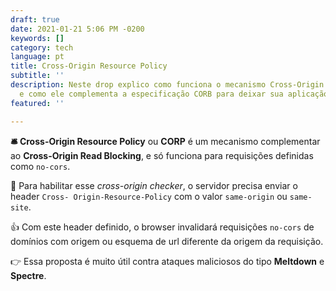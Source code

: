 ```yaml
---
draft: true
date: 2021-01-21 5:06 PM -0200
keywords: []
category: tech
language: pt
title: Cross-Origin Resource Policy
subtitle: ''
description: Neste drop explico como funciona o mecanismo Cross-Origin Resource Policy
  e como ele complementa a especificação CORB para deixar sua aplicação web segura.
featured: ''

---
```

**🛎 Cross-Origin Resource Policy** ou **CORP** é um mecanismo complementar  
 ao **Cross-Origin Read Blocking**, e só funciona para requisições definidas como `no-cors`.

🔐 Para habilitar esse _cross-origin checker_, o servidor precisa enviar o header `Cross- Origin-Resource-Policy` com o valor `same-origin` ou `same-site`.

👍 Com este header definido, o browser invalidará requisições `no-cors` de domínios com origem ou esquema de url diferente da origem da requisição.

👉 Essa proposta é muito útil contra ataques maliciosos do tipo **Meltdown** e **Spectre**.